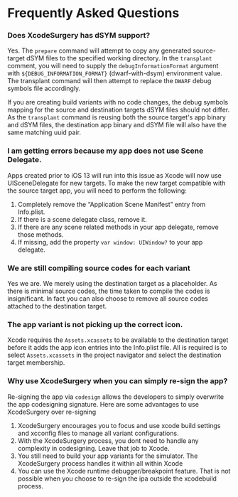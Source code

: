 
# Frequently Asked Questions

### Does XcodeSurgery has dSYM support?
Yes. The `prepare` command will attempt to copy any generated source-target dSYM files to the specified working directory. In the `transplant` comment, you will need to supply the `debugInformationFormat` argument with `${DEBUG_INFORMATION_FORMAT}` (dwarf-with-dsym) environment value. The transplant command will then attempt to replace the `DWARF` debug symbols file accordingly.

If you are creating build variants with no code changes, the debug symbols mapping for the source and destination targets dSYM files should not differ. As the `transplant` command is reusing both the source target's app binary and dSYM files, the destination app binary and dSYM file will also have the same matching uuid pair.


### I am getting errors because my app does not use Scene Delegate.
Apps created prior to iOS 13 will run into this issue as Xcode will now use UISceneDelegate for new targets. To make the new target compatible with the source target app, you will need to perform the following:
1. Completely remove the “Application Scene Manifest” entry from Info.plist.
2. If there is a scene delegate class, remove it.
3. If there are any scene related methods in your app delegate, remove those methods.
4. If missing, add the property `var window: UIWindow?` to your app delegate.

### We are still compiling source codes for each variant
Yes we are. We merely using the destination target as a placeholder. As there is minimal source codes, the time taken to compile the codes is insignificant. In fact you can also choose to remove all source codes attached to the destination target.

### The app variant is not picking up the correct icon.
Xcode requires the `Assets.xcassets` to be available to the destination target before it adds the app icon entries into the Info.plist file. All is required is to select `Assets.xcassets` in the project navigator and select the destination target membership.

### Why use XcodeSurgery when you can simply re-sign the app?
Re-signing the app via `codesign` allows the developers to simply overwrite the app codesigning signature. Here are some advantages to use XcodeSurgery over re-signing
1. XcodeSurgery encourages you to focus and use xcode build settings and xcconfig files to manage all variant configurations.
2. With the XcodeSurgery process, you dont need to handle any complexity in codesigning. Leave that job to Xcode.
3. You still need to build your app variants for the simulator. The XcodeSurgery process handles it within all within Xcode
4. You can use the Xcode runtime debugger/breakpoint feature. That is not possible when you choose to re-sign the ipa outside the xcodebuild process.
